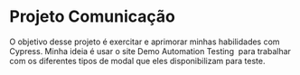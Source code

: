 # Projeto Comunicação

O objetivo desse projeto é exercitar e aprimorar minhas habilidades com Cypress.
Minha ideia é usar o site Demo Automation Testing  para trabalhar com os diferentes tipos de modal que eles disponibilizam para teste.
